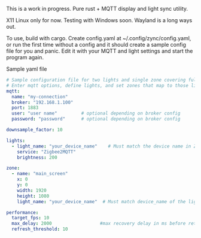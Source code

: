 This is a work in progress. Pure rust + MQTT display and light sync utility.

X11 Linux only for now. Testing with Windows soon. Wayland is a long ways out.

To use, build with cargo. Create config.yaml at ~/.config/zync/config.yaml, or run the first time without a config and it should create a sample config file for you and panic. Edit it with your MQTT and light settings and start the program again.

Sample yaml file
```yaml
# Sample configuration file for two lights and single zone covering full 1080p monitor
# Enter mqtt options, define lights, and set zones that map to those lights in this file.
mqtt:
  name: "my-connection"
  broker: "192.168.1.100"
  port: 1883
  user: "user name"         # optional depending on broker config
  password: "password"      # optional depending on broker config

downsample_factor: 10

lights:
  - light_name: "your_device_name"    # Must match the device name in Z2M. Can be a Z2M group or single light
    service: "Zigbee2MQTT"
    brightness: 200

zone:
  - name: "main_screen"
    x: 0
    y: 0
    width: 1920
    height: 1080
    light_name: "your_device_name"  # Must match device_name of the lights imported above

performance:
  target_fps: 10
  max_delay: 2000                  #max recovery delay in ms before retrying connection
  refresh_threshold: 10
```
